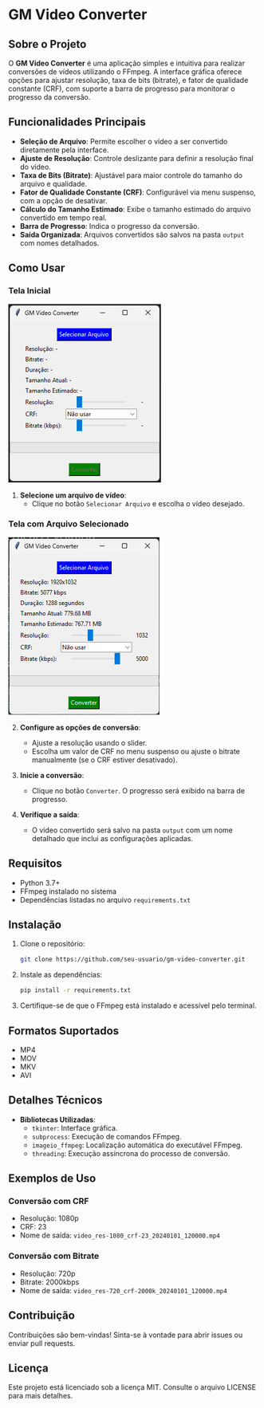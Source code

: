 # GM Video Converter

## Sobre o Projeto
O **GM Video Converter** é uma aplicação simples e intuitiva para realizar conversões de vídeos utilizando o FFmpeg. A interface gráfica oferece opções para ajustar resolução, taxa de bits (bitrate), e fator de qualidade constante (CRF), com suporte a barra de progresso para monitorar o progresso da conversão.

## Funcionalidades Principais
- **Seleção de Arquivo**: Permite escolher o vídeo a ser convertido diretamente pela interface.
- **Ajuste de Resolução**: Controle deslizante para definir a resolução final do vídeo.
- **Taxa de Bits (Bitrate)**: Ajustável para maior controle do tamanho do arquivo e qualidade.
- **Fator de Qualidade Constante (CRF)**: Configurável via menu suspenso, com a opção de desativar.
- **Cálculo do Tamanho Estimado**: Exibe o tamanho estimado do arquivo convertido em tempo real.
- **Barra de Progresso**: Indica o progresso da conversão.
- **Saída Organizada**: Arquivos convertidos são salvos na pasta `output` com nomes detalhados.

## Como Usar
### Tela Inicial
![Tela Inicial](doc/tela_inicial.png)

1. **Selecione um arquivo de vídeo**:
   - Clique no botão `Selecionar Arquivo` e escolha o vídeo desejado.

### Tela com Arquivo Selecionado
![Tela com Arquivo Selecionado](doc/arquivo_selecionado.png)

2. **Configure as opções de conversão**:
   - Ajuste a resolução usando o slider.
   - Escolha um valor de CRF no menu suspenso ou ajuste o bitrate manualmente (se o CRF estiver desativado).

3. **Inicie a conversão**:
   - Clique no botão `Converter`. O progresso será exibido na barra de progresso.

4. **Verifique a saída**:
   - O vídeo convertido será salvo na pasta `output` com um nome detalhado que inclui as configurações aplicadas.

## Requisitos
- Python 3.7+
- FFmpeg instalado no sistema
- Dependências listadas no arquivo `requirements.txt`

## Instalação
1. Clone o repositório:
   ```bash
   git clone https://github.com/seu-usuario/gm-video-converter.git
   ```
2. Instale as dependências:
   ```bash
   pip install -r requirements.txt
   ```
3. Certifique-se de que o FFmpeg está instalado e acessível pelo terminal.

## Formatos Suportados
- MP4
- MOV
- MKV
- AVI

## Detalhes Técnicos
- **Bibliotecas Utilizadas**:
  - `tkinter`: Interface gráfica.
  - `subprocess`: Execução de comandos FFmpeg.
  - `imageio_ffmpeg`: Localização automática do executável FFmpeg.
  - `threading`: Execução assíncrona do processo de conversão.

## Exemplos de Uso
### Conversão com CRF
- Resolução: 1080p
- CRF: 23
- Nome de saída: `video_res-1080_crf-23_20240101_120000.mp4`

### Conversão com Bitrate
- Resolução: 720p
- Bitrate: 2000kbps
- Nome de saída: `video_res-720_crf-2000k_20240101_120000.mp4`

## Contribuição
Contribuições são bem-vindas! Sinta-se à vontade para abrir issues ou enviar pull requests.

## Licença
Este projeto está licenciado sob a licença MIT. Consulte o arquivo LICENSE para mais detalhes.

